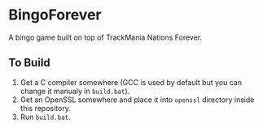 # BingoForever

A bingo game built on top of TrackMania Nations Forever.

## To Build

1. Get a C compiler somewhere (GCC is used by default but you can change it manualy in `build.bat`).
2. Get an OpenSSL somewhere and place it into `openssl` directory inside this repository.
3. Run `build.bat`.
